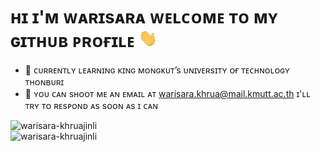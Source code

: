 # ʜɪ ɪ'ᴍ ᴡᴀʀɪsᴀʀᴀ ᴡᴇʟᴄᴏᴍᴇ ᴛᴏ ᴍʏ ɢɪᴛʜᴜʙ ᴘʀᴏғɪʟᴇ <img src="https://raw.githubusercontent.com/ABSphreak/ABSphreak/master/gifs/Hi.gif" width="30px">
- 🏫 ᴄᴜʀʀᴇɴᴛʟʏ ʟᴇᴀʀɴɪɴɢ ᴋɪɴɢ ᴍᴏɴɢᴋᴜᴛ’s ᴜɴɪᴠᴇʀsɪᴛʏ ᴏғ ᴛᴇᴄʜɴᴏʟᴏɢʏ ᴛʜᴏɴʙᴜʀɪ
- 📮 ʏᴏᴜ ᴄᴀɴ sʜᴏᴏᴛ ᴍᴇ ᴀɴ ᴇᴍᴀɪʟ ᴀᴛ warisara.khrua@mail.kmutt.ac.th ɪ'ʟʟ ᴛʀʏ ᴛᴏ ʀᴇsᴘᴏɴᴅ ᴀs sᴏᴏɴ ᴀs ɪ ᴄᴀɴ

<p><img align="left" src="https://github-readme-stats.vercel.app/api/top-langs?username=warisara-khruajinli&show_icons=true&locale=en&layout=compact" alt="warisara-khruajinli" /></p>
<p>&nbsp;<img align="left" src="https://github-readme-stats.vercel.app/api?username=warisara-khruajinli&show_icons=true&locale=en&layout=compact" alt="warisara-khruajinli" width="410" /></p>
<br>
<!--
**warisara-khruajinli/warisara-khruajinli** is a ✨ _special_ ✨ repository because its `README.md` (this file) appears on your GitHub profile.

Here are some ideas to get you started:

- 🔭 I’m currently working on ...
- 🌱 I’m currently learning ...
- 👯 I’m looking to collaborate on ...
- 🤔 I’m looking for help with ...
- 💬 Ask me about ...
- 📫 How to reach me: ...
- 😄 Pronouns: ...
- ⚡ Fun fact: ...
-->
